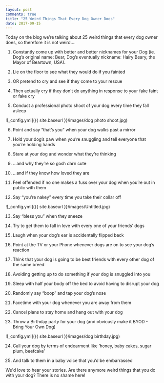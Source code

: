 ```yaml
---
layout: post
comments: true
title: "25 Weird Things That Every Dog Owner Does"
date: 2017-09-15
---
```


Today on the blog we’re talking about 25 weird things that every dog owner does, so therefore it is not weird….

1. Constantly come up with better and better nicknames for your Dog (ie. Dog’s original name: Bear, Dog’s eventually nickname: Hairy Beary, the Mayor of Beartown, USA).

2. Lie on the floor to see what they would do if you fainted

3. OR pretend to cry and see if they come to your rescue

4. Then actually cry if they don’t do anything in response to your fake faint or fake cry

5. Conduct a professional photo shoot of your dog every time they fall asleep

![_config.yml]({{ site.baseurl }}/images/dog photo shoot.jpg)

6. Point and say “that’s you” when your dog walks past a mirror

7. Hold your dog’s paw when you’re snuggling and tell everyone that you’re holding hands

8. Stare at your dog and wonder what they’re thinking

9. …and why they’re so gosh darn cute

10. …and if they know how loved they are

11. Feel offended if no one makes a fuss over your dog when you’re out in public with them

12. Say “you’re nakey” every time you take their collar off

![_config.yml]({{ site.baseurl }}/images/Untitled.jpg)

13. Say “bless you” when they sneeze

14. Try to get them to fall in love with every one of your friends’ dogs

15. Laugh when your dog’s ear is accidentally flipped back

16. Point at the TV or your Phone whenever dogs are on to see your dog’s reaction

17. Think that your dog is going to be best friends with every other dog of the same breed

18. Avoiding getting up to do something if your dog is snuggled into you

19. Sleep with half your body off the bed to avoid having to disrupt your dog

20. Randomly say “boop” and tap your dog’s nose

21. Facetime with your dog whenever you are away from them

22. Cancel plans to stay home and hang out with your dog

23. Throw a Birthday party for your dog (and obviously make it BYOD - Bring Your Own Dog)

![_config.yml]({{ site.baseurl }}/images/dog birthday.jpg)

24. Call your dog by terms of endearment like ‘honey, baby cakes, sugar plum, beefcake’

25. And talk to them in a baby voice that you’d be embarrassed

We'd love to hear your stories. Are there anymore weird things that you do with your dog? There is no shame here! 
